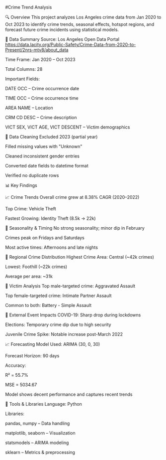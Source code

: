 #Crime Trend Analysis 


🔍 Overview
This project analyzes Los Angeles crime data from Jan 2020 to Oct 2023 to identify crime trends, seasonal effects, hotspot regions, and forecast future crime incidents using statistical models.


📁 Data Summary
Source: Los Angeles Open Data Portal
https://data.lacity.org/Public-Safety/Crime-Data-from-2020-to-Present/2nrs-mtv8/about_data

Time Frame: Jan 2020 – Oct 2023

Total Columns: 28

Important Fields:

DATE OCC – Crime occurrence date

TIME OCC – Crime occurrence time

AREA NAME – Location

CRM CD DESC – Crime description

VICT SEX, VICT AGE, VICT DESCENT – Victim demographics



🧹 Data Cleaning
Excluded 2023 (partial year)

Filled missing values with "Unknown"

Cleaned inconsistent gender entries

Converted date fields to datetime format

Verified no duplicate rows





📊 Key Findings



📈 Crime Trends
Overall crime grew at 8.38% CAGR (2020–2022)

Top Crime: Vehicle Theft

Fastest Growing: Identity Theft (8.5k → 22k)


📆 Seasonality & Timing
No strong seasonality; minor dip in February

Crimes peak on Fridays and Saturdays

Most active times: Afternoons and late nights


📍 Regional Crime Distribution
Highest Crime Area: Central (~42k crimes)

Lowest: Foothill (~22k crimes)

Average per area: ~31k


👤 Victim Analysis
Top male-targeted crime: Aggravated Assault

Top female-targeted crime: Intimate Partner Assault

Common to both: Battery - Simple Assault


🧨 External Event Impacts
COVID-19: Sharp drop during lockdowns

Elections: Temporary crime dip due to high security

Juvenile Crime Spike: Notable increase post-March 2022


📈 Forecasting
Model Used: ARIMA (30, 0, 30)

Forecast Horizon: 90 days

Accuracy:

R² = 55.7%

MSE = 5034.67

Model shows decent performance and captures recent trends


🧰 Tools & Libraries
Language: Python

Libraries:

pandas, numpy – Data handling

matplotlib, seaborn – Visualization

statsmodels – ARIMA modeling

sklearn – Metrics & preprocessing

